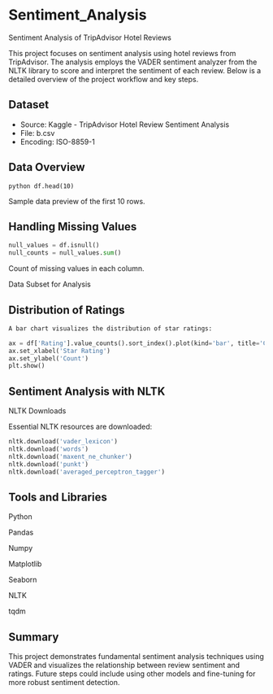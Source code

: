 # Sentiment_Analysis
Sentiment Analysis of TripAdvisor Hotel Reviews

This project focuses on sentiment analysis using hotel reviews from TripAdvisor. The analysis employs the VADER sentiment analyzer from the NLTK library to score and interpret the sentiment of each review. Below is a detailed overview of the project workflow and key steps.

## Dataset

- Source: Kaggle - TripAdvisor Hotel Review Sentiment Analysis
- File: b.csv
- Encoding: ISO-8859-1

## Data Overview

```python df.head(10)```

Sample data preview of the first 10 rows.

## Handling Missing Values

```python
null_values = df.isnull()
null_counts = null_values.sum()
```

Count of missing values in each column.

Data Subset for Analysis


## Distribution of Ratings
```python
A bar chart visualizes the distribution of star ratings:

ax = df['Rating'].value_counts().sort_index().plot(kind='bar', title='Count of Reviews by Stars', figsize=(10, 5))
ax.set_xlabel('Star Rating')
ax.set_ylabel('Count')
plt.show()
```

## Sentiment Analysis with NLTK

NLTK Downloads

Essential NLTK resources are downloaded:
```python
nltk.download('vader_lexicon')
nltk.download('words')
nltk.download('maxent_ne_chunker')
nltk.download('punkt')
nltk.download('averaged_perceptron_tagger')
```

## Tools and Libraries

Python

Pandas

Numpy

Matplotlib

Seaborn

NLTK

tqdm

## Summary

This project demonstrates fundamental sentiment analysis techniques using VADER and visualizes the relationship between review sentiment and ratings. Future steps could include using other models and fine-tuning for more robust sentiment detection.

